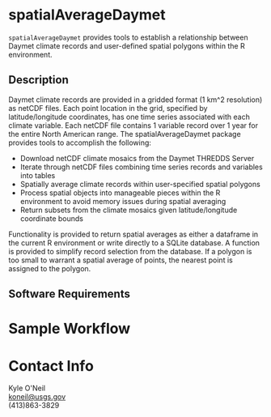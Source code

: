 spatialAverageDaymet
====================

`spatialAverageDaymet` provides tools to establish a relationship between Daymet 
climate records and user-defined spatial polygons within the R environment.

## Description

Daymet climate records are provided in a gridded format (1 km^2 resolution) as 
netCDF files. Each point location in the grid, specified by latitude/longitude 
coordinates, has one time series associated with each climate variable. Each 
netCDF file contains 1 variable record over 1 year for the entire North American 
range. The spatialAverageDaymet package provides tools to accomplish the following:

 - Download netCDF climate mosaics from the Daymet THREDDS Server
 - Iterate through netCDF files combining time series records and variables 
into tables
 - Spatially average climate records within user-specified spatial polygons
 - Process spatial objects into manageable pieces within the R environment 
to avoid memory issues during spatial averaging
 - Return subsets from the climate mosaics given latitude/longitude 
coordinate bounds

Functionality is provided to return spatial averages as either a dataframe in 
the current R environment or write directly to a SQLite database. A function 
is provided to simplify record selection from the database. If a polygon is
too small to warrant a spatial average of points, the nearest point is assigned
to the polygon.


## Software Requirements


# Sample Workflow


# Contact Info

Kyle O'Neil  
koneil@usgs.gov  
(413)863-3829  

